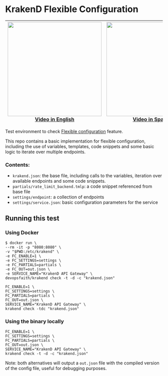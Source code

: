 # KrakenD Flexible Configuration

<div align="center">

| <a href="https://youtu.be/U1LHoKWy0HU"><img src="https://i.ytimg.com/vi/U1LHoKWy0HU/maxresdefault.jpg" width="300" heigth="300"></a><br>[Video in English](https://youtu.be/U1LHoKWy0HU) | <a href="https://youtu.be/qeTeLPLnkIY"><img src="https://i.ytimg.com/vi/qeTeLPLnkIY/maxresdefault.jpg" width="300" heigth="300"></a><br>[Video in Spanish](https://youtu.be/qeTeLPLnkIY) |
|---|---|

</div>

Test environment to check [Flexible configuration](https://www.krakend.io/docs/configuration/flexible-config/) feature.

This repo contains a basic implementation for flexible configuration, including the use of variables, templates, code snippets and some basic logic to iterate over multiple endpoints.

### Contents:

- `krakend.json`: the base file, including calls to the variables, iteration over available endpoints and some code snippets.
- `partials/rate_limit_backend.tmlp`: a code snippet referenced from base file
- `settings/endpoint`: a collection of endpoints
- `settings/service.json`: basic configuration parameters for the service

## Running this test

### Using Docker

```shell
$ docker run \
--rm -it -p "8080:8080" \
-v "$PWD:/etc/krakend" \
-e FC_ENABLE=1 \
-e FC_SETTINGS=settings \
-e FC_PARTIALS=partials \
-e FC_OUT=out.json \
-e SERVICE_NAME="KrakenD API Gateway" \
devopsfaith/krakend check -t -d -c "krakend.json"
```

```shell
FC_ENABLE=1 \
FC_SETTINGS=settings \
FC_PARTIALS=partials \
FC_OUT=out.json \
SERVICE_NAME="KrakenD API Gateway" \
krakend check -tdc "krakend.json"
```

### Using the binary locally

```shell
FC_ENABLE=1 \
FC_SETTINGS=settings \
FC_PARTIALS=partials \
FC_OUT=out.json \
SERVICE_NAME="KrakenD API Gateway" \
krakend check -t -d -c "krakend.json"
```

Note: both alternatives will output a `out.json` file with the compiled version of the config file, useful for debugging purposes.
